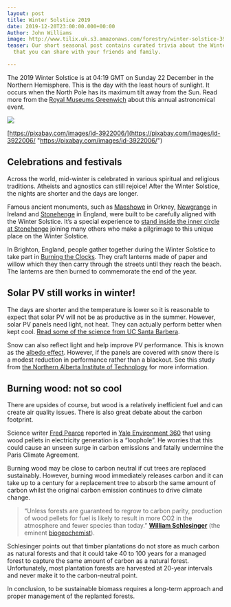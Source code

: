 ```yaml
---
layout: post
title: Winter Solstice 2019
date: 2019-12-20T23:00:00.000+00:00
Author: John Williams
image: http://www.tilix.uk.s3.amazonaws.com/forestry/winter-solstice-3922006_640.jpg
teaser: Our short seasonal post contains curated trivia about the Winter Solstice
  that you can share with your friends and family.

---
```

The 2019 Winter Solstice is at 04:19 GMT on Sunday 22 December in the Northern Hemisphere. This is the day with the least hours of sunlight. It occurs when the North Pole has its maximum tilt away from the Sun. Read more from the [Royal Museums Greenwich](http://www.rmg.co.uk/discover/explore/equinoxes-and-solstices) about this annual astronomical event.

![](http://www.tilix.uk.s3.amazonaws.com/forestry/winter-solstice-3922006_640.jpg)

[https://pixabay.com/images/id-3922006/](https://pixabay.com/images/id-3922006/ "https://pixabay.com/images/id-3922006/")

## Celebrations and festivals

Across the world, mid-winter is celebrated in various spiritual and religious traditions. Atheists and agnostics can still rejoice! After the Winter Solstice, the nights are shorter and the days are longer.

Famous ancient monuments, such as [Maeshowe](https://en.wikipedia.org/wiki/Maeshowe) in Orkney, [Newgrange](https://en.m.wikipedia.org/wiki/Newgrange) in Ireland and [Stonehenge](https://en.m.wikipedia.org/wiki/Stonehenge) in England, were built to be carefully aligned with the Winter Solstice. It’s a special experience to [stand inside the inner circle at Stonehenge](https://www.english-heritage.org.uk/visit/places/stonehenge/plan-your-visit/winter-solstice-at-stonehenge/) joining many others who make a pilgrimage to this unique place on the Winter Solstice.

In Brighton, England, people gather together during the Winter Solstice to take part in [Burning the Clocks](https://samesky.co.uk/events/burning-the-clocks/). They craft lanterns made of paper and willow which they then carry through the streets until they reach the beach. The lanterns are then burned to commemorate the end of the year.

## Solar PV still works in winter!

The days are shorter and the temperature is lower so it is reasonable to expect that solar PV will not be as productive as in the summer. However, solar PV panels need light, not heat. They can actually perform better when kept cool. [Read some of the science from UC Santa Barbera](http://scienceline.ucsb.edu/getkey.php?key=2668).

Snow can also reflect light and help improve PV performance. This is known as the [albedo effect](https://en.wikipedia.org/wiki/Albedo). However, if the panels are covered with snow there is a modest reduction in performance rather than a blackout. See this study from [the Northern Alberta Institute of Technology](https://www.nait.ca/industry/about-us/news/solar-panels-shine-despite-winters-blast-nait-st) for more information.

## Burning wood: not so cool

There are upsides of course, but wood is a relatively inefficient fuel and can create air quality issues. There is also great debate about the carbon footprint.

Science writer [Fred Pearce](https://en.wikipedia.org/wiki/Fred_Pearce) reported in [Yale Environment 360](https://e360.yale.edu/features/carbon-loophole-why-is-wood-burning-counted-as-green-energy) that using wood pellets in electricity generation is a “loophole”. He worries that this could cause an unseen surge in carbon emissions and fatally undermine the Paris Climate Agreement.

Burning wood may be close to carbon neutral if cut trees are replaced sustainably. However, burning wood immediately releases carbon and it can take up to a century for a replacement tree to absorb the same amount of carbon whilst the original carbon emission continues to drive climate change.

> “Unless forests are guaranteed to regrow to carbon parity, production of wood pellets for fuel is likely to result in more CO2 in the atmosphere and fewer species than today.” [**William Schlesinger**](https://en.wikipedia.org/wiki/William_H._Schlesinger) (the eminent [biogeochemist](https://en.wikipedia.org/wiki/Biogeochemistry)).

Schlesinger points out that timber plantations do not store as much carbon as natural forests and that it could take 40 to 100 years for a managed forest to capture the same amount of carbon as a natural forest. Unfortunately, most plantation forests are harvested at 20-year intervals and never make it to the carbon-neutral point.

In conclusion, to be sustainable biomass requires a long-term approach and proper management of the replanted forests.